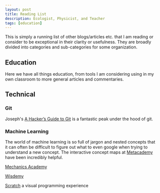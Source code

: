 ```yaml
---
layout: post
title: Reading List
description: Ecologist, Physicist, and Teacher
tags: [education]
---
```


This is simply a running list of other blogs/articles etc. that I am reading or consider to be exceptional in their clarity or usefulness.  They are broadly divided into categories and sub-categories for some organization.


## Education

Here we have all things education, from tools I am considering using in my own classroom to more general articles and commentaries.


## Technical

### Git

Joseph's [A Hacker’s Guide to Git](http://wildlyinaccurate.com/a-hackers-guide-to-git) is a fantastic peak under the hood of git.


### Machine Learning

The world of machine learning is so full of jargon and nested concepts that it can often be difficult to figure out what to even google when trying to understand a new concept.  The interactive concept maps at [Metacademy](http://www.metacademy.org/graphs/concepts/deep_belief_networks#focus=deep_belief_networks&mode=explore) have been incredibly helpful.




[Mechanics Academy](http://mechanicsacademy.com/)

[Wisdemy](http://wisdemy.com/)

[Scratch](http://scratch.mit.edu/) a visual programming experience